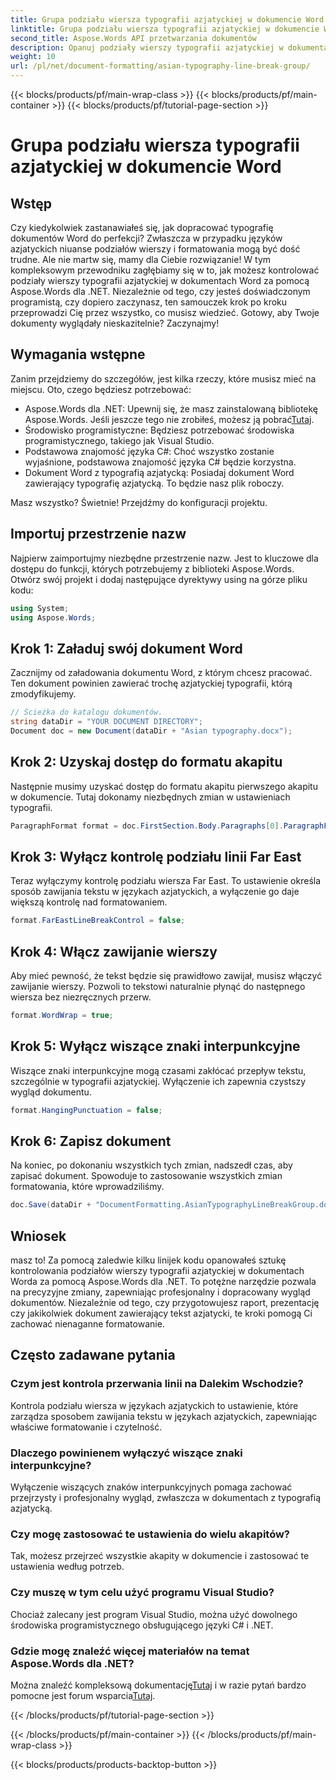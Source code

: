 ```yaml
---
title: Grupa podziału wiersza typografii azjatyckiej w dokumencie Word
linktitle: Grupa podziału wiersza typografii azjatyckiej w dokumencie Word
second_title: Aspose.Words API przetwarzania dokumentów
description: Opanuj podziały wierszy typografii azjatyckiej w dokumentach Word za pomocą Aspose.Words dla .NET. Ten przewodnik zawiera samouczek krok po kroku dotyczący precyzyjnego formatowania.
weight: 10
url: /pl/net/document-formatting/asian-typography-line-break-group/
---
```


{{< blocks/products/pf/main-wrap-class >}}
{{< blocks/products/pf/main-container >}}
{{< blocks/products/pf/tutorial-page-section >}}

# Grupa podziału wiersza typografii azjatyckiej w dokumencie Word

## Wstęp

Czy kiedykolwiek zastanawiałeś się, jak dopracować typografię dokumentów Word do perfekcji? Zwłaszcza w przypadku języków azjatyckich niuanse podziałów wierszy i formatowania mogą być dość trudne. Ale nie martw się, mamy dla Ciebie rozwiązanie! W tym kompleksowym przewodniku zagłębiamy się w to, jak możesz kontrolować podziały wierszy typografii azjatyckiej w dokumentach Word za pomocą Aspose.Words dla .NET. Niezależnie od tego, czy jesteś doświadczonym programistą, czy dopiero zaczynasz, ten samouczek krok po kroku przeprowadzi Cię przez wszystko, co musisz wiedzieć. Gotowy, aby Twoje dokumenty wyglądały nieskazitelnie? Zaczynajmy!

## Wymagania wstępne

Zanim przejdziemy do szczegółów, jest kilka rzeczy, które musisz mieć na miejscu. Oto, czego będziesz potrzebować:

- Aspose.Words dla .NET: Upewnij się, że masz zainstalowaną bibliotekę Aspose.Words. Jeśli jeszcze tego nie zrobiłeś, możesz ją pobrać[Tutaj](https://releases.aspose.com/words/net/).
- Środowisko programistyczne: Będziesz potrzebować środowiska programistycznego, takiego jak Visual Studio.
- Podstawowa znajomość języka C#: Choć wszystko zostanie wyjaśnione, podstawowa znajomość języka C# będzie korzystna.
- Dokument Word z typografią azjatycką: Posiadaj dokument Word zawierający typografię azjatycką. To będzie nasz plik roboczy.

Masz wszystko? Świetnie! Przejdźmy do konfiguracji projektu.

## Importuj przestrzenie nazw

Najpierw zaimportujmy niezbędne przestrzenie nazw. Jest to kluczowe dla dostępu do funkcji, których potrzebujemy z biblioteki Aspose.Words. Otwórz swój projekt i dodaj następujące dyrektywy using na górze pliku kodu:

```csharp
using System;
using Aspose.Words;
```

## Krok 1: Załaduj swój dokument Word

Zacznijmy od załadowania dokumentu Word, z którym chcesz pracować. Ten dokument powinien zawierać trochę azjatyckiej typografii, którą zmodyfikujemy.

```csharp
// Ścieżka do katalogu dokumentów.
string dataDir = "YOUR DOCUMENT DIRECTORY";
Document doc = new Document(dataDir + "Asian typography.docx");
```

## Krok 2: Uzyskaj dostęp do formatu akapitu

Następnie musimy uzyskać dostęp do formatu akapitu pierwszego akapitu w dokumencie. Tutaj dokonamy niezbędnych zmian w ustawieniach typografii.

```csharp
ParagraphFormat format = doc.FirstSection.Body.Paragraphs[0].ParagraphFormat;
```

## Krok 3: Wyłącz kontrolę podziału linii Far East

Teraz wyłączymy kontrolę podziału wiersza Far East. To ustawienie określa sposób zawijania tekstu w językach azjatyckich, a wyłączenie go daje większą kontrolę nad formatowaniem.

```csharp
format.FarEastLineBreakControl = false;
```

## Krok 4: Włącz zawijanie wierszy

Aby mieć pewność, że tekst będzie się prawidłowo zawijał, musisz włączyć zawijanie wierszy. Pozwoli to tekstowi naturalnie płynąć do następnego wiersza bez niezręcznych przerw.

```csharp
format.WordWrap = true;
```

## Krok 5: Wyłącz wiszące znaki interpunkcyjne

Wiszące znaki interpunkcyjne mogą czasami zakłócać przepływ tekstu, szczególnie w typografii azjatyckiej. Wyłączenie ich zapewnia czystszy wygląd dokumentu.

```csharp
format.HangingPunctuation = false;
```

## Krok 6: Zapisz dokument

Na koniec, po dokonaniu wszystkich tych zmian, nadszedł czas, aby zapisać dokument. Spowoduje to zastosowanie wszystkich zmian formatowania, które wprowadziliśmy.

```csharp
doc.Save(dataDir + "DocumentFormatting.AsianTypographyLineBreakGroup.docx");
```

## Wniosek

masz to! Za pomocą zaledwie kilku linijek kodu opanowałeś sztukę kontrolowania podziałów wierszy typografii azjatyckiej w dokumentach Worda za pomocą Aspose.Words dla .NET. To potężne narzędzie pozwala na precyzyjne zmiany, zapewniając profesjonalny i dopracowany wygląd dokumentów. Niezależnie od tego, czy przygotowujesz raport, prezentację czy jakikolwiek dokument zawierający tekst azjatycki, te kroki pomogą Ci zachować nienaganne formatowanie. 

## Często zadawane pytania

### Czym jest kontrola przerwania linii na Dalekim Wschodzie?
Kontrola podziału wiersza w językach azjatyckich to ustawienie, które zarządza sposobem zawijania tekstu w językach azjatyckich, zapewniając właściwe formatowanie i czytelność.

### Dlaczego powinienem wyłączyć wiszące znaki interpunkcyjne?
Wyłączenie wiszących znaków interpunkcyjnych pomaga zachować przejrzysty i profesjonalny wygląd, zwłaszcza w dokumentach z typografią azjatycką.

### Czy mogę zastosować te ustawienia do wielu akapitów?
Tak, możesz przejrzeć wszystkie akapity w dokumencie i zastosować te ustawienia według potrzeb.

### Czy muszę w tym celu użyć programu Visual Studio?
Chociaż zalecany jest program Visual Studio, można użyć dowolnego środowiska programistycznego obsługującego języki C# i .NET.

### Gdzie mogę znaleźć więcej materiałów na temat Aspose.Words dla .NET?
 Można znaleźć kompleksową dokumentację[Tutaj](https://reference.aspose.com/words/net/) i w razie pytań bardzo pomocne jest forum wsparcia[Tutaj](https://forum.aspose.com/c/words/8).

{{< /blocks/products/pf/tutorial-page-section >}}

{{< /blocks/products/pf/main-container >}}
{{< /blocks/products/pf/main-wrap-class >}}

{{< blocks/products/products-backtop-button >}}
